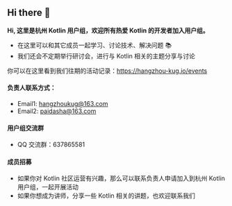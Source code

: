 ## Hi there 👋

**Hi, 这里是杭州 Kotlin 用户组，欢迎所有热爱 Kotlin 的开发者加入用户组。**

- 在这里可以和其它成员一起学习、讨论技术、解决问题 📚
- 我们还会不定期举行研讨会，进行与 Kotlin 相关的主题分享与讨论

你可以在这里看到我们往期的活动记录：https://hangzhou-kug.io/events

#### 负责人联系方式：

- Email1: hangzhoukug@163.com
- Email2: paidasha@163.com

#### 用户组交流群
- QQ 交流群：637865581

#### 成员招募

- 如果你对 Kotlin 社区运营有兴趣，那么可以联系负责人申请加入到杭州 Kotlin 用户组，一起开展活动
- 如果你想成为讲师，分享一些 Kotlin 相关的讲题，也欢迎联系我们
